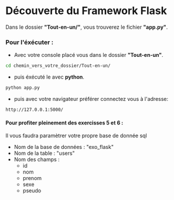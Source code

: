 # Découverte du Framework Flask

Dans le dossier **"Tout-en-un/"**, vous trouverez le fichier **"app.py"**.

### Pour l'éxécuter :

- Avec votre console placé vous dans le dossier **"Tout-en-un"**.
```bash
cd chemin_vers_votre_dossier/Tout-en-un/
```


- puis éxécuté le avec **python**.
```bash
python app.py
```


- puis avec votre navigateur préférer connectez vous à l'adresse:
```
http://127.0.0.1:5000/
```

#### Pour profiter pleinement des exercisses 5 et 6 :
Il vous faudra paramètrer votre propre base de donnée sql
- Nom de la base de données : "exo_flask"
- Nom de la table : "users"
- Nom des champs :
	- id
	- nom
	- prenom
	- sexe
	- pseudo
	